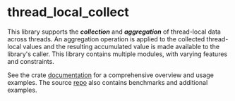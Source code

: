 # thread_local_collect

This library supports the **_collection_** and **_aggregation_** of thread-local data across threads. An aggregation operation is applied to the collected thread-local values and the resulting accumulated value is made available to the library's caller. This library contains multiple modules, with varying features and constraints.

See the crate [documentation](https://docs.rs/thread_local_collect/latest/thread_local_collect/) for a comprehensive overview and usage examples. The source [repo](https://github.com/pvillela/rust-thread-local-collect/tree/main) also contains benchmarks and additional examples.
